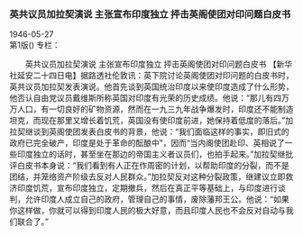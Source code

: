 ### 英共议员加拉契演说  主张宣布印度独立  抨击英阁使团对印问题白皮书  

1946-05-27  
第1版()
专栏：

　　英共议员加拉契演说
    主张宣布印度独立
    抨击英阁使团对印问题白皮书
    【新华社延安二十四日电】据路透社伦敦讯：英下院讨论英阁使团对印问题的白皮书时，英共议员加拉契发表演说。他首先谈到英国统治印度以来使印度造成了什么形势，他否认自由党议员戴维斯所称英国对印度有光荣的历史成绩。他说：“那儿有四万万人口，有一切良好的矿物资源，然而在一九三九年战争爆发时，印度还不能制造坦克，而现在那里又增长着饥荒，英国没有使印度前进，她保持着低度的落后。”加拉契继谈到英阁使团发表白皮书的背景，他说：“我们面临这样的事实，即旧式的政府已完全破产，印度是处于革命的酝酿中”，因而“当内阁使团赴印、英相说了一些印度独立的话时，甚至坐在那边的帝国主义者议员们，也拍手起来。”加拉契继批评白皮书本身说：“我们看到有人正在作周密的计划，以帮助印度的分裂，而不是团结，并笼络资产阶级去反对人民群众。”加拉契反对这种分裂政策，继建议立即救济印度饥荒，宣布印度独立，定期撤兵，然后在真正平等基础上，与印度进行谈判，允许印度人成立自己的政府，管理自己的事情，废除藩邦王公。他说：“如果你这样做，你就可以得到印度人民的极大好意，而且印度人民也不会反对自动与我们联合了。”  
